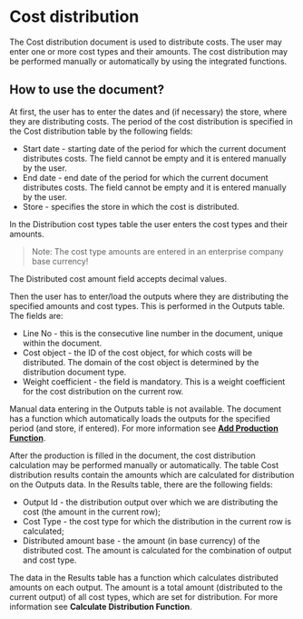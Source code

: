 # Cost distribution
The Cost distribution document is used to distribute costs. The user may enter one or more cost types and their amounts. The cost distribution may be performed manually or automatically by using the integrated functions. 
## How to use the document?
At first, the user has to enter the dates and (if necessary) the store, where they are distributing costs. The period of the cost distribution is specified in the Cost distribution table by the following fields:
- Start date - starting date of the period for which the current document distributes costs. The field cannot be empty and it is entered manually by the user. 
- End date - end date of the period for which the current document distributes costs. The field cannot be empty and it is entered manually by the user.
- Store - specifies the store in which the cost is distributed.

In the Distribution cost types table the user enters the cost types and their amounts.

> Note: The cost type amounts are entered in an enterprise company base currency!
 
 
The Distributed cost amount field accepts decimal values.

Then the user has to enter/load the outputs where they are distributing the specified amounts and cost types. This is performed in the Outputs table. The fields are:
- Line No - this is the consecutive line number in the document, unique within the document.
- Cost object - the ID of the cost object, for which costs will be distributed. The domain of the cost object is determined by the distribution document type.
- Weight coefficient - the field is mandatory. This is a weight coefficient for the cost distribution on the current row.

Manual data entering in the Outputs table is not available. The document has a function which automatically loads the outputs for the specified period (and store, if entered). For more information see **[Add Production Function](https://github.com/ErpNetDocs/tech/blob/master/modules/financials/cost-accounting/add-production-function.md)**.


After the production is filled in the document, the cost distribution calculation may be performed manually or automatically. The table Cost distribution results contain the amounts which are calculated for distribution on the Outputs data. In the Results table, there are the following fields:
- Output Id - the distribution output over which we are distributing the cost (the amount in the current row);
- Cost Type - the cost type for which the distribution in the current row is calculated;
- Distributed amount base - the amount (in base currency) of the distributed cost. The amount is calculated for the combination of output and cost type. 

The data in the Results table has a function which calculates distributed amounts on each output. The amount is a total amount (distributed to the current output) of all cost types, which are set for distribution. For more information see **Calculate Distribution Function**.
